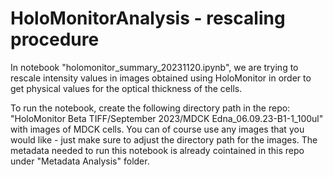 # HoloMonitorAnalysis - rescaling procedure 
In notebook "holomonitor_summary_20231120.ipynb", we are trying to rescale intensity values in images obtained using HoloMonitor in order to get physical values for the optical thickness of the cells. 

To run the notebook, create the following directory path in the repo: "HoloMonitor Beta TIFF/September 2023/MDCK Edna_06.09.23-B1-1_100ul" with images of MDCK cells. You can of course use any images that you would like - just make sure to adjust the directory path for the images. The metadata needed to run this notebook is already cointained in this repo under "Metadata Analysis" folder. 
